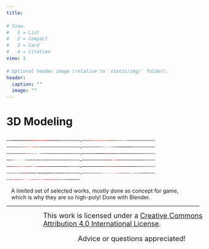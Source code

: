 ```yaml
---
title: 

# View.
#   1 = List
#   2 = Compact
#   3 = Card
#   4 = Citation
view: 1

# Optional header image (relative to `static/img/` folder).
header:
  caption: ""
  image: ""
---
```

<script type="text/js" defer src="../../js/scrollMain.js"></script>
<script type="module" defer src="../../js/art.js"></script>
<link href="../../css/mixblend_disable.css" rel="stylesheet" type="text/css">
<link type="text/css" rel="stylesheet" href="/../../photoswipe/photoswipe.css">
<link type="text/css" rel="stylesheet" href="/../../photoswipe/photoswipe_me.css">

<h1>3D Modeling</h1>
<div class="art">
<div class="pswp-gallery" id="gallery--art">
<masonry-layout cols="7" gap="5px">
  <a href="https://raw.githubusercontent.com/akhilsadam/WebFiles/master/models/ArtModel1.jpg?raw=true" 
            data-pswp-src="https://raw.githubusercontent.com/akhilsadam/WebFiles/master/models/ArtModel1.jpg?raw=true"
            data-pswp-width="1920" 
            data-pswp-height="1080"
            target="_blank">
            <img src="https://raw.githubusercontent.com/akhilsadam/WebFiles/master/models/ArtModel1.jpg?raw=true" alt="" width="192" height="1"/>
        </a>
  <a href="https://raw.githubusercontent.com/akhilsadam/WebFiles/master/models/ModelBazooka1.jpg?raw=true" 
            data-pswp-src="https://raw.githubusercontent.com/akhilsadam/WebFiles/master/models/ModelBazooka1.jpg?raw=true"
            data-pswp-width="1920" 
            data-pswp-height="1080"
            target="_blank">
            <img src="https://raw.githubusercontent.com/akhilsadam/WebFiles/master/models/ModelBazooka1.jpg?raw=true" alt="" width="192" height="1"/>
        </a>
  <a href="https://raw.githubusercontent.com/akhilsadam/WebFiles/master/models/ModelBazooka2.jpg?raw=true" 
            data-pswp-src="https://raw.githubusercontent.com/akhilsadam/WebFiles/master/models/ModelBazooka2.jpg?raw=true"
            data-pswp-width="1920" 
            data-pswp-height="1080"
            target="_blank">
            <img src="https://raw.githubusercontent.com/akhilsadam/WebFiles/master/models/ModelBazooka2.jpg?raw=true" alt="" width="192" height="1"/>
        </a>
  <a href="https://raw.githubusercontent.com/akhilsadam/WebFiles/master/models/ModelRifle1.jpg?raw=true" 
            data-pswp-src="https://raw.githubusercontent.com/akhilsadam/WebFiles/master/models/ModelRifle1.jpg?raw=true"
            data-pswp-width="1920" 
            data-pswp-height="1080"
            target="_blank">
            <img src="https://raw.githubusercontent.com/akhilsadam/WebFiles/master/models/ModelRifle1.jpg?raw=true" alt="" width="192" height="1"/>
        </a>
  <a href="https://raw.githubusercontent.com/akhilsadam/WebFiles/master/models/ModelRifle2.jpg?raw=true" 
            data-pswp-src="https://raw.githubusercontent.com/akhilsadam/WebFiles/master/models/ModelRifle2.jpg?raw=true"
            data-pswp-width="1920" 
            data-pswp-height="1080"
            target="_blank">
            <img src="https://raw.githubusercontent.com/akhilsadam/WebFiles/master/models/ModelRifle2.jpg?raw=true" alt="" width="192" height="1"/>
        </a>
  <a href="https://raw.githubusercontent.com/akhilsadam/WebFiles/master/models/ModelSparrow1.jpg?raw=true" 
            data-pswp-src="https://raw.githubusercontent.com/akhilsadam/WebFiles/master/models/ModelSparrow1.jpg?raw=true"
            data-pswp-width="1920" 
            data-pswp-height="1080"
            target="_blank">
            <img src="https://raw.githubusercontent.com/akhilsadam/WebFiles/master/models/ModelSparrow1.jpg?raw=true" alt="" width="192" height="1"/>
        </a>
  <a href="https://raw.githubusercontent.com/akhilsadam/WebFiles/master/models/ModelSparrow2.jpg?raw=true" 
            data-pswp-src="https://raw.githubusercontent.com/akhilsadam/WebFiles/master/models/ModelSparrow2.jpg?raw=true"
            data-pswp-width="1920" 
            data-pswp-height="1080"
            target="_blank">
            <img src="https://raw.githubusercontent.com/akhilsadam/WebFiles/master/models/ModelSparrow2.jpg?raw=true" alt="" width="192" height="1"/>
        </a>
  <a href="https://raw.githubusercontent.com/akhilsadam/WebFiles/master/models/ModelSparrow3.jpg?raw=true" 
            data-pswp-src="https://raw.githubusercontent.com/akhilsadam/WebFiles/master/models/ModelSparrow3.jpg?raw=true"
            data-pswp-width="1920" 
            data-pswp-height="1080"
            target="_blank">
            <img src="https://raw.githubusercontent.com/akhilsadam/WebFiles/master/models/ModelSparrow3.jpg?raw=true" alt="" width="192" height="1"/>
        </a>
  <a href="https://raw.githubusercontent.com/akhilsadam/WebFiles/master/models/ModelSparrow4.jpg?raw=true" 
            data-pswp-src="https://raw.githubusercontent.com/akhilsadam/WebFiles/master/models/ModelSparrow4.jpg?raw=true"
            data-pswp-width="1920" 
            data-pswp-height="1080"
            target="_blank">
            <img src="https://raw.githubusercontent.com/akhilsadam/WebFiles/master/models/ModelSparrow4.jpg?raw=true" alt="" width="192" height="1"/>
        </a>
  <a href="https://raw.githubusercontent.com/akhilsadam/WebFiles/master/models/ModelSparrow5.jpg?raw=true" 
            data-pswp-src="https://raw.githubusercontent.com/akhilsadam/WebFiles/master/models/ModelSparrow5.jpg?raw=true"
            data-pswp-width="1920" 
            data-pswp-height="1080"
            target="_blank">
            <img src="https://raw.githubusercontent.com/akhilsadam/WebFiles/master/models/ModelSparrow5.jpg?raw=true" alt="" width="192" height="1"/>
        </a>
  <a href="https://raw.githubusercontent.com/akhilsadam/WebFiles/master/models/ModelUAV1.jpg?raw=true" 
            data-pswp-src="https://raw.githubusercontent.com/akhilsadam/WebFiles/master/models/ModelUAV1.jpg?raw=true"
            data-pswp-width="1920" 
            data-pswp-height="1080"
            target="_blank">
            <img src="https://raw.githubusercontent.com/akhilsadam/WebFiles/master/models/ModelUAV1.jpg?raw=true" alt="" width="192" height="1"/>
        </a>
  <a href="https://raw.githubusercontent.com/akhilsadam/WebFiles/master/models/ModelUAV2.jpg?raw=true" 
            data-pswp-src="https://raw.githubusercontent.com/akhilsadam/WebFiles/master/models/ModelUAV2.jpg?raw=true"
            data-pswp-width="1920" 
            data-pswp-height="1080"
            target="_blank">
            <img src="https://raw.githubusercontent.com/akhilsadam/WebFiles/master/models/ModelUAV2.jpg?raw=true" alt="" width="192" height="1"/>
        </a>
  <a href="https://raw.githubusercontent.com/akhilsadam/WebFiles/master/models/ModelUAV3.jpg?raw=true" 
            data-pswp-src="https://raw.githubusercontent.com/akhilsadam/WebFiles/master/models/ModelUAV3.jpg?raw=true"
            data-pswp-width="1920" 
            data-pswp-height="1080"
            target="_blank">
            <img src="https://raw.githubusercontent.com/akhilsadam/WebFiles/master/models/ModelUAV3.jpg?raw=true" alt="" width="192" height="1"/>
        </a>
</masonry-layout>
</div>
<br/>
<div class="text" style="position:relative; left: 2.5%;width: 95%;">A limited set of selected works, mostly done as concept for game, which is why they are so high-poly! Done with Blender.</div>
<hr/>
</div>

<p class="text hc" style="position:relative; left: 19%; width: 100%;font-size:large;margin:0 auto;"><a rel="license" href="http://creativecommons.org/licenses/by/4.0/"></a>This work is licensed under a <a rel="license" href="http://creativecommons.org/licenses/by/4.0/">Creative Commons Attribution 4.0 International License</a>.</p>
<p class="text hc" style="position:relative; left: 37%; width: 100%;font-size:large;">Advice or questions appreciated!</p>
</div>